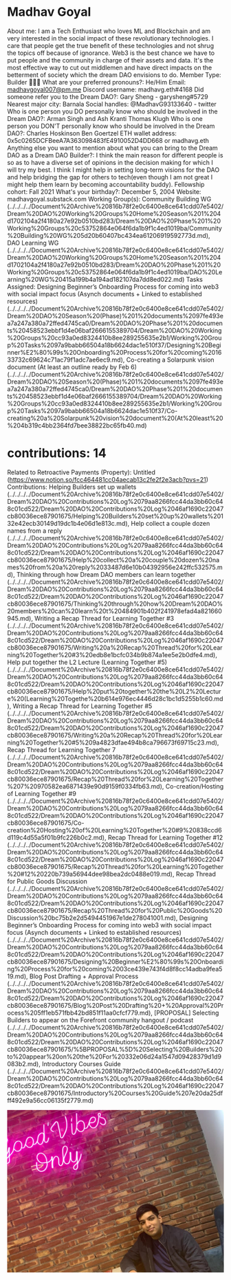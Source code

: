 # Madhav Goyal

About me: I am a Tech Enthusiast who loves ML and Blockchain and am very interested in the social impact of these revolutionary technologies. I care that people get the true benefit of these technologies and not shrug the topics off because of ignorance. Web3 is the best chance we have to put people and the community in charge of their assets and data. It's the most effective way to cut out middlemen and have direct impacts on the betterment of society which the dream DAO envisions to do.
Member Type: Builder 👷🏾‍♀️
What are your preferred pronouns?: He/Him
Email: madhavgoyal007@pm.me
Discord username: madhavg.eth#4168
Did someone refer you to the Dream DAO?: Gary Sheng - garysheng#5729
Nearest major city: Barnala
Social handles: @MadhavG93133640  - twitter
Who is one person you DO personally know who should be involved in the Dream DAO?: Arman Singh and Ash Kranti
Thomas Klugh
Who is one person you DON'T personally know who should be involved in the Dream DAO?: Charles Hoskinson
Ben Goertzel
ETH wallet address: 0x5c0265DCFBeeA7A363098483fE4910052D4DD668 or madhavg.eth
Anything else you want to mention about what you can bring to the Dream DAO as a Dream DAO Builder?: I think the main reason for different people is so as to have a diverse set of opinions in the decision making for which I will try my best. I think I might help in setting long-term visions for the DAO and help bridging the gap for others to tech(even though I am not great I might help them learn by becoming accountability buddy).
Fellowship cohort: Fall 2021
What's your birthday?: December 5, 2004
Website: madhavgoyal.substack.com
Working Group(s): Community Building WG (../../../../Document%20Archive%20816b78f2e0c6400e8ce641cdd07e5402/Dream%20DAO%20Working%20Groups%20Home%20Season%201%204d1702104a2f4180a27e92b0510bd283/Dream%20DAO%20Phase%201%20Working%20Groups%20c53752864e064f6da1b9f1c4ed1019ba/Community%20Building%20WG%205d20b60407bc434ea61206919592773d.md), DAO Learning WG (../../../../Document%20Archive%20816b78f2e0c6400e8ce641cdd07e5402/Dream%20DAO%20Working%20Groups%20Home%20Season%201%204d1702104a2f4180a27e92b0510bd283/Dream%20DAO%20Phase%201%20Working%20Groups%20c53752864e064f6da1b9f1c4ed1019ba/DAO%20Learning%20WG%20415a199b4a194ad182107da7dd8ed022.md)
Tasks Assigned: Designing Beginner’s Onboarding Process for coming into web3 with social impact focus (Asynch documents + Linked to established resources) (../../../../Document%20Archive%20816b78f2e0c6400e8ce641cdd07e5402/Dream%20DAO%20Season%20(Phase)%201%20documents%2097fe493ea7a247a380a72ffed4745ca0/Dream%20DAO%20Phase%201%20documents%20458523ebbf1d4e06baf2666155389704/Dream%20DAO%20Working%20Groups%20cc93a0ed8324410b8ee289255635e2b1/Working%20Group%20Tasks%2097a9babb66504a18b6624dac1e510f37/Designing%20Beginner%E2%80%99s%20Onboarding%20Process%20for%20coming%201633732c69624c71ac79f1adc7ae6ec9.md), Co-creating a Solarpunk vision document (At least an outline ready by Feb 6) (../../../../Document%20Archive%20816b78f2e0c6400e8ce641cdd07e5402/Dream%20DAO%20Season%20(Phase)%201%20documents%2097fe493ea7a247a380a72ffed4745ca0/Dream%20DAO%20Phase%201%20documents%20458523ebbf1d4e06baf2666155389704/Dream%20DAO%20Working%20Groups%20cc93a0ed8324410b8ee289255635e2b1/Working%20Group%20Tasks%2097a9babb66504a18b6624dac1e510f37/Co-creating%20a%20Solarpunk%20vision%20document%20(At%20least%20%204b319c4bb2364fd7bee38822bc65fb40.md)
# contributions: 14
Related to Retroactive Payments (Property): Untitled (https://www.notion.so/fcc464481cc04aecab13c2fe2f2e3acb?pvs=21)
Contributions: Helping Builders set up wallets (../../../../Document%20Archive%20816b78f2e0c6400e8ce641cdd07e5402/Dream%20DAO%20Contributions%20Log%2079aa8266fcc44da3bb60c648c01cd522/Dream%20DAO%20Contributions%20Log%2046af1690c22047cb80036ece87901675/Helping%20Builders%20set%20up%20wallets%20132e42ecb30149d19dc1b4e06d1e813c.md), Help collect a couple dozen names from a reply (../../../../Document%20Archive%20816b78f2e0c6400e8ce641cdd07e5402/Dream%20DAO%20Contributions%20Log%2079aa8266fcc44da3bb60c648c01cd522/Dream%20DAO%20Contributions%20Log%2046af1690c22047cb80036ece87901675/Help%20collect%20a%20couple%20dozen%20names%20from%20a%20reply%2033487d6e10b04392956e242ffc532575.md), Thinking through how Dream DAO members can learn together (../../../../Document%20Archive%20816b78f2e0c6400e8ce641cdd07e5402/Dream%20DAO%20Contributions%20Log%2079aa8266fcc44da3bb60c648c01cd522/Dream%20DAO%20Contributions%20Log%2046af1690c22047cb80036ece87901675/Thinking%20through%20how%20Dream%20DAO%20members%20can%20learn%20t%20484901b402f241978efad4a821660945.md), Writing a Recap Thread for Learning Together #3 (../../../../Document%20Archive%20816b78f2e0c6400e8ce641cdd07e5402/Dream%20DAO%20Contributions%20Log%2079aa8266fcc44da3bb60c648c01cd522/Dream%20DAO%20Contributions%20Log%2046af1690c22047cb80036ece87901675/Writing%20a%20Recap%20Thread%20for%20Learning%20Together%20#3%20edb8e1bcfc034b9b874a1ee5e2b0dfe4.md), Help put together the L2 Lecture (Learning Together #5) (../../../../Document%20Archive%20816b78f2e0c6400e8ce641cdd07e5402/Dream%20DAO%20Contributions%20Log%2079aa8266fcc44da3bb60c648c01cd522/Dream%20DAO%20Contributions%20Log%2046af1690c22047cb80036ece87901675/Help%20put%20together%20the%20L2%20Lecture%20(Learning%20Togethe%20b614e976ec4446d28c1bc1d5255b1c60.md), Writing a Recap Thread for Learning Together #5 (../../../../Document%20Archive%20816b78f2e0c6400e8ce641cdd07e5402/Dream%20DAO%20Contributions%20Log%2079aa8266fcc44da3bb60c648c01cd522/Dream%20DAO%20Contributions%20Log%2046af1690c22047cb80036ece87901675/Writing%20a%20Recap%20Thread%20for%20Learning%20Together%20#5%209a4823dfae494b8ca796673f69715c23.md), Recap Thread for Learning Together 7 (../../../../Document%20Archive%20816b78f2e0c6400e8ce641cdd07e5402/Dream%20DAO%20Contributions%20Log%2079aa8266fcc44da3bb60c648c01cd522/Dream%20DAO%20Contributions%20Log%2046af1690c22047cb80036ece87901675/Recap%20Thread%20for%20Learning%20Together%207%20970582ea6871439e90d9159f0334fb63.md), Co-creation/Hosting of Learning Together #9 (../../../../Document%20Archive%20816b78f2e0c6400e8ce641cdd07e5402/Dream%20DAO%20Contributions%20Log%2079aa8266fcc44da3bb60c648c01cd522/Dream%20DAO%20Contributions%20Log%2046af1690c22047cb80036ece87901675/Co-creation%20Hosting%20of%20Learning%20Together%20#9%20838ccd6d119c4d55a5f01b9fc226b0c2.md), Recap Thread for Learning Together #12 (../../../../Document%20Archive%20816b78f2e0c6400e8ce641cdd07e5402/Dream%20DAO%20Contributions%20Log%2079aa8266fcc44da3bb60c648c01cd522/Dream%20DAO%20Contributions%20Log%2046af1690c22047cb80036ece87901675/Recap%20Thread%20for%20Learning%20Together%20#12%20220b739a56944dee98bea2dc0488e019.md), Recap Thread for Public Goods Discussion (../../../../Document%20Archive%20816b78f2e0c6400e8ce641cdd07e5402/Dream%20DAO%20Contributions%20Log%2079aa8266fcc44da3bb60c648c01cd522/Dream%20DAO%20Contributions%20Log%2046af1690c22047cb80036ece87901675/Recap%20Thread%20for%20Public%20Goods%20Discussion%20bc75b2e2d5494451967e1de278041001.md), Designing Beginner’s Onboarding Process for coming into web3 with social impact focus (Asynch documents + Linked to established resources) (../../../../Document%20Archive%20816b78f2e0c6400e8ce641cdd07e5402/Dream%20DAO%20Contributions%20Log%2079aa8266fcc44da3bb60c648c01cd522/Dream%20DAO%20Contributions%20Log%2046af1690c22047cb80036ece87901675/Designing%20Beginner%E2%80%99s%20Onboarding%20Process%20for%20coming%2003ce439e743f4d8f8cc14adba9fea519.md), Blog Post Drafting + Approval Process (../../../../Document%20Archive%20816b78f2e0c6400e8ce641cdd07e5402/Dream%20DAO%20Contributions%20Log%2079aa8266fcc44da3bb60c648c01cd522/Dream%20DAO%20Contributions%20Log%2046af1690c22047cb80036ece87901675/Blog%20Post%20Drafting%20+%20Approval%20Process%205ff1eb571fbb42bd851f11aa0cfcf779.md), [PROPOSAL] Selecting Builders to appear on the Forefront community hangout / podcast (../../../../Document%20Archive%20816b78f2e0c6400e8ce641cdd07e5402/Dream%20DAO%20Contributions%20Log%2079aa8266fcc44da3bb60c648c01cd522/Dream%20DAO%20Contributions%20Log%2046af1690c22047cb80036ece87901675/%5BPROPOSAL%5D%20Selecting%20Builders%20to%20appear%20on%20the%20For%20332e06d24a1547d09428379d1d9083b2.md), Introductory Courses Guide (../../../../Document%20Archive%20816b78f2e0c6400e8ce641cdd07e5402/Dream%20DAO%20Contributions%20Log%2079aa8266fcc44da3bb60c648c01cd522/Dream%20DAO%20Contributions%20Log%2046af1690c22047cb80036ece87901675/Introductory%20Courses%20Guide%207e20da25dfff492e9a56cc06135f2779.md)

![IMG-20211205-WA0079.jpg](Madhav%20Goyal%205869a3c76ed44b6db30a09ae88c47b5c/IMG-20211205-WA0079.jpg)